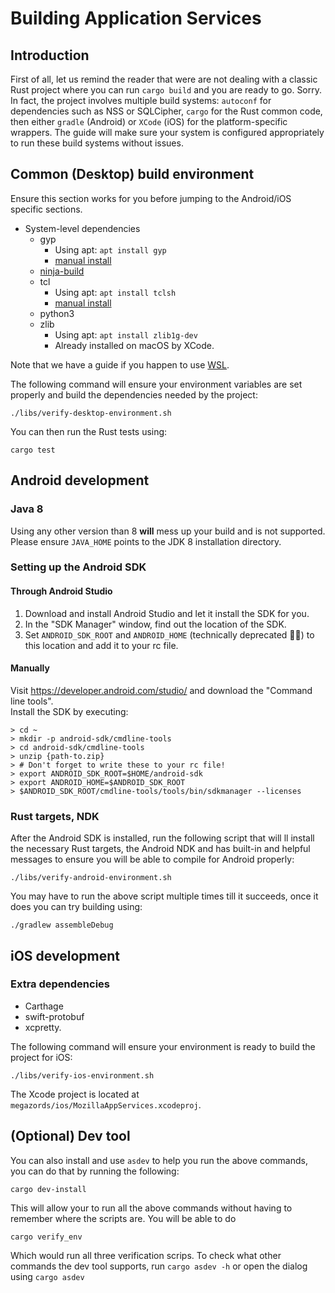 # Building Application Services

## Introduction

First of all, let us remind the reader that were are not dealing with a classic Rust project where you can run `cargo build` and you are ready to go. Sorry.  
In fact, the project involves multiple build systems: `autoconf` for dependencies such as NSS or SQLCipher, `cargo` for the Rust common code, then either `gradle` (Android) or `XCode` (iOS) for the platform-specific wrappers.
The guide will make sure your system is configured appropriately to run these build systems without issues.

## Common (Desktop) build environment

Ensure this section works for you before jumping to the Android/iOS specific sections.

- System-level dependencies
  - gyp
    - Using apt: `apt install gyp`
    - [manual install](https://github.com/mogemimi/pomdog/wiki/How-to-Install-GYP)
  - [ninja-build](https://github.com/ninja-build/ninja/wiki/Pre-built-Ninja-packages)
  - tcl
    - Using apt: `apt install tclsh`
    - [manual install](https://www.tcl.tk/software/tcltk/)
  - python3
  - zlib
    - Using apt: `apt install zlib1g-dev`
    - Already installed on macOS by XCode.

Note that we have a guide if you happen to use [WSL](howtos/wsl-build-guide.md).

The following command will ensure your environment variables are set properly and build the dependencies needed by the project:

```
./libs/verify-desktop-environment.sh
```

You can then run the Rust tests using:

```
cargo test
```

## Android development

### Java 8

Using any other version than 8 __will__ mess up your build and is not supported.  
Please ensure `JAVA_HOME` points to the JDK 8 installation directory.

### Setting up the Android SDK

#### Through Android Studio

1. Download and install Android Studio and let it install the SDK for you.
1. In the "SDK Manager" window, find out the location of the SDK.
1. Set `ANDROID_SDK_ROOT` and `ANDROID_HOME` (technically deprecated 🤷‍♂️) to this location and add it to your rc file.

#### Manually

Visit https://developer.android.com/studio/ and download the "Command line tools".  
Install the SDK by executing:


```
> cd ~  
> mkdir -p android-sdk/cmdline-tools  
> cd android-sdk/cmdline-tools  
> unzip {path-to.zip}  
> # Don't forget to write these to your rc file!
> export ANDROID_SDK_ROOT=$HOME/android-sdk
> export ANDROID_HOME=$ANDROID_SDK_ROOT
> $ANDROID_SDK_ROOT/cmdline-tools/tools/bin/sdkmanager --licenses
```

### Rust targets, NDK

After the Android SDK is installed, run the following script that will ll install the necessary Rust targets, the Android NDK and has built-in and helpful messages to ensure you will be able to compile for Android properly:

```
./libs/verify-android-environment.sh
````

You may have to run the above script multiple times till it succeeds, once it does you can try building using:

```
./gradlew assembleDebug
```

## iOS development

### Extra dependencies

- Carthage
- swift-protobuf
- xcpretty.

The following command will ensure your environment is ready to build the project for iOS:

```
./libs/verify-ios-environment.sh
````

The Xcode project is located at `megazords/ios/MozillaAppServices.xcodeproj`.

## (Optional) Dev tool
You can also install and use `asdev` to help you run the above commands, you can do that by running the following:

```
cargo dev-install
```

This will allow your to run all the above commands without having to remember where the scripts are. You will be able to do 

```
cargo verify_env
``` 
Which would run all three verification scrips. To check what other commands the dev tool supports, run `cargo asdev -h` or open the dialog using `cargo asdev`
